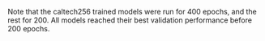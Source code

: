 Note that the caltech256 trained models were run for 400 epochs, and the rest for 200. All models reached their best validation performance before 200 epochs. 
